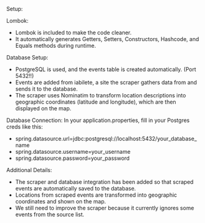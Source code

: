 Setup:

Lombok:
- Lombok is included to make the code cleaner.
- It automatically generates Getters, Setters, Constructors, Hashcode, and Equals methods during runtime.

Database Setup:
- PostgreSQL is used, and the events table is created automatically. (Port 5432!!)
- Events are added from iabilete, a site the scraper gathers data from and sends it to the database.
- The scraper uses Nominatim to transform location descriptions into geographic coordinates (latitude and longitude), which are then displayed on the map.

Database Connection:
In your application.properties, fill in your Postgres creds like this:
- spring.datasource.url=jdbc:postgresql://localhost:5432/your_database_name
- spring.datasource.username=your_username
- spring.datasource.password=your_password

Additional Details:
- The scraper and database integration has been added so that scraped events are automatically saved to the database.
- Locations from scraped events are transformed into geographic coordinates and shown on the map.
- We still need to improve the scraper because it currently ignores some events from the source list.
